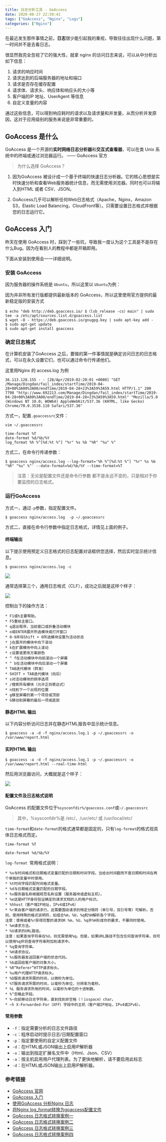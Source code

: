 ```yaml
---
title: 日志分析工具 - GoAccess
date: 2020-08-27 22:59:41
tags: ["GoAccess", "Nginx", "Logs"]
categories: ["Nginx"]
---
```


在最近发生那件事情之前，**日志**很少能引起我的重视，导致往往出现什么问题，第一时间并不是去看日志。

<!-- more -->

很显然我完全忽视了它的强大性，就拿 nginx 的访问日志来说，可以从中分析出如下信息：
1. 请求的响应时间
2. 请求达到的后端服务器的地址和端口
3. 请求是否存在缓存配置
4. 请求体、请求头、响应体和响应头的大小等
5. 客户端的IP 地址、UserAgent 等信息
6. 自定义变量的内容

通过这些信息，可以得到响应耗时的请求以及请求量和并发量，从而分析并发原因，这对于应用级别的服务来说是非常重要的。

## GoAccess 是什么
GoAccess 是一个开源的**实时网络日志分析器**和**交互式查看器**，可以在类 Unix 系统中的终端或通过浏览器运行。 —— GoAccess 官方

> 为什么选择 GoAccess？

1. 因为GoAccess 被设计成一个基于终端的快速日志分析器。它的核心思想是实时快速分析和查看Web服务器统计信息，而无需使用浏览器。同时也可以将输入到HTML 或者 CSV、JSON。

2. GoAccess几乎可以解析任何Web日志格式（Apache，Nginx，Amazon S3，Elastic Load Balancing，CloudFront等）。只需要设置日志格式并根据您的日志运行它。

## GoAccess 入门
昨天在使用 GoAccess 时，踩到了一些坑，导致我一度认为这个工具是不是存在什么Bug。因为在看别人的教程中都是开箱即用。

下面从安装到使用会一一详细说明。

### 安装 GoAccess
因为服务器的操作系统是 `Ubuntu`，所以这里以 `Ubuntu`为例：

 因为并非所有发行版都提供最新版本的 GoAccess，所以这里使用官方提供的最新稳定版的安装方式
```
$ echo "deb http://deb.goaccess.io/ $（lsb_release -cs）main" | sudo tee -a /etc/apt/sources.list.d/goaccess.list
$ wget -O - https://deb.goaccess.io/gnugpg.key | sudo apt-key add - 
$ sudo apt-get update
$ sudo apt-get install goaccess
```
### 确定日志格式
在计算机安装了GoAccess 之后，要做的第一件事情就是确定访问日志的日志格式，可以在永久设置它们，也可以通过命令行传递他们。

这里用Nginx 的 access.log 为例
```
36.113.128.155 - - [28/Apr/2019:02:20:01 +0000] "GET /Manage/Dingdan/fail_index/startTime/2019-04-28+00%3A00%3A00/endTime/2019-04-28+23%3A59%3A59.html HTTP/1.1" 200 7798 "http://www.692213.com/Manage/Dingdan/fail_index/startTime/2019-04-28+00%3A00%3A00/endTime/2019-04-28+23%3A59%3A59.html" "Mozilla/5.0 (Windows NT 10.0; WOW64) AppleWebKit/537.36 (KHTML, like Gecko) Chrome/70.0.3538.110 Safari/537.36"
```

方式一，配置`.goaccessrc`文件：
```
vim ~/.goaccessrc

time-format %T
date-format %d/%b/%Y
log_format %h %^[%d:%t %^] "%r" %s %b "%R" "%u" %^
```

方式二，在命令行传递参数：
```
$ goaccess nginx/access.log --log-format='%h %^[%d:%t %^] "%r" %s %b "%R" "%u" %^' --date-format=%d/%b/%Y --time-format=%T
```

> 注意：无论是配置文件还是命令行参数 都不是永远不变的，只是相对于你要监控的日志格式。

### 运行GoAccess
方式一，通过`-p`参数，指定配置文件。
```
$ goaccess nginx/access.log  -p ~/.goaccessrc
```

方式二，直接在命令行参数中指定日志格式，详情见上面的例子。

#### 终端输出
以下提示使用预定义日志格式的日志配置对话框供您选择，然后实时显示统计信息。
```
$ goaccess nginx/access.log -c
```

![](https://cdn.jsdelivr.net/gh/0xAiKang/CDN/blog/images/20200827144401.png)

通常选择第三个，通用日志格式（CLF），成功之后就是这样个样子：

![](https://cdn.jsdelivr.net/gh/0xAiKang/CDN/blog/images/20200827151540.png)

控制台下的操作方法：
```
* F1或h主要帮助。
* F5重绘主窗口。
* q退出程序，当前窗口或折叠活动模块
* o或ENTER展开所选模块或打开窗口
* 0-9并将Shift + 0所选模块设置为活动状态
* j在展开的模块中向下滚动
* k在扩展模块中向上滚动
* c设置或更改方案颜色
* ^ f在活动模块中向前滚动一个屏幕
* ^ b在活动模块中向后滚动一个屏幕
* TAB迭代模块（转发）
* SHIFT + TAB迭代模块（向后）
* s对活动模块的排序选项
* /搜索所有模块（允许正则表达式）
* n找到下一个出现的位置
* g移至屏幕的第一个项目或顶部
* G移动到屏幕的最后一项或底部
```

#### 静态HTML 输出
以下内容分析访问日志并在静态HTML报告中显示统计信息。
```
$ goaccess -a -d -f nginx/access.log.1 -p ~/.goaccessrc -o /var/www/report.html
```

#### 实时HTML 输出
```
$ goaccess -a -d -f nginx/access.log.1 -p ~/.goaccessrc -o /var/www/report.html --real-time-html
```
然后用浏览器访问，大概就是这个样子：

![](https://cdn.jsdelivr.net/gh/0xAiKang/CDN/blog/images/20200827151617.png)

#### 配置文件及日志格式说明
GoAccess 的配置文件位于`%sysconfdir%/goaccess.conf`或`~/.goaccessrc`

> 其中，%sysconfdir%是 /etc/，/usr/etc/ 或 /usr/local/etc/

`time-format`和`date-format`的格式通常都是固定的，只有`log-format`的格式视具体日志格式而定。
```
time-format %T

date-format %d/%b/%Y

```

`log-format `常用格式说明：
```
* %x与时间格式和日期格式变量匹配的日期和时间字段。当给出时间戳而不是日期和时间在两个单独的变量中时使用。
* %t时间字段匹配时间格式变量。
* %d与日期格式变量匹配的日期字段。
* %v服务器名称根据规范名称设置（服务器块或虚拟主机）。
* %e这是HTTP身份验证确定的请求文档的人的用户标识。
* %hhost（客户端IP地址，IPv4或IPv6）
* %r来自客户端的请求行。这需要围绕请求的特定分隔符（单引号，双引号等）可解析。否则，使用特殊的格式说明符，如组合%m，%U，%q和%H解析各个字段。
注意：使用或者%r获得完整的请求OR %m，%U，%q并%H形成你的要求，不要同时使用。
* %m请求方法。
* %U请求的URL路径。
注意：如果查询字符串在%U，则无需使用%q。但是，如果URL路径不包含任何查询字符串，则可以使用%q并将查询字符串附加到请求中。
* %q查询字符串。
* %H请求协议。
* %s服务器发送回客户端的状态代码。
* %b返回给客户端的对象大小。
* %R“Referer”HTTP请求标头。
* %u用户代理HTTP请求标头。
* %D服务请求所需的时间，以微秒为单位。
* %T服务请求所需的时间，以毫秒为单位，分辨率为毫秒。
* %L 服务请求所用的时间，以毫秒为单位的十进制数。
* %^忽略此字段。
* %~向前移动日志字符串，直到找到非空格（！isspace）char。
* ~h X-Forwarded-For（XFF）字段中的主机（客户端IP地址，IPv4或IPv6）。
```

#### 常用参数
* `-f`：指定需要分析的日志文件路径
* `-c`：程序启动时提示日志/日期配置窗口
* `-p`：指定要使用的自定义配置文件
* `-d`：在HTML或JSON输出上启用IP解析器
* `-o`：输出到指定扩展名文件中（Html、Json、CSV）
* `-a`：按主机启用用户代理列表。为了更快地解析，请不要启用此标志
* `-d`：在HTML或JSON输出上启用IP解析器。

### 参考链接
* [GoAccess 官网](https://goaccess.io/)
* [GoAccess 入门](https://goaccess.io/get-started)
* [使用GoAccess 分析Nginx 日志](https://www.jianshu.com/p/c6310332f411)
* [将Nginx log_format转换为goaccess配置文件](https://github.com/stockrt/nginx2goaccess)
* [GoAccess 日志格式转换案例一](https://serverfault.com/questions/779405/goaccess-date-time-log-format-error)
* [GoAccess 日志格式转换案例二](https://github.com/allinurl/goaccess/issues/1244)
* [GoAccess 日志格式转换案例三](https://github.com/allinurl/goaccess/issues/668)
* [GoAccess 日志格式转换案例四](https://github.com/allinurl/goaccess/issues/1338)
